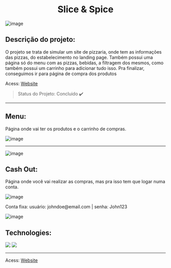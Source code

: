 <h1 align="center">Slice & Spice</h1>

![image](https://github.com/gabrielFrc/PizzaWebReact/assets/70562629/e99114f4-6a77-4e0e-83d1-5433c21cd8a8)

<h2>Descrição do projeto:</h2>
<p>O projeto se trata de simular um site de pizzaria, onde tem as informações das pizzas, do estabelecimento no landing page. Também possui uma página só do menu com as pizzas, bebidas, a filtragem dos mesmos, como também possui um carrinho para adicionar tudo isso. Pra finalizar, conseguimos ir para página de compra dos produtos</p>

Acess: [Website](https://gabrielfrc.github.io/PizzaWebReact/ "React Pizza Website Homepage")

> Status do Projeto: Concluido :heavy_check_mark:

<hr>

<h2>Menu:</h2>
<p>Página onde vai ter os produtos e o carrinho de compras.</p>

![image](https://github.com/gabrielFrc/PizzaWebReact/assets/70562629/2587d2f9-a824-4320-a665-086d988b4913)

<hr>

![image](https://github.com/gabrielFrc/PizzaWebReact/assets/70562629/6d3838f7-e203-44c7-8fa4-28180716cad5)

<h2>Cash Out:</h2>
<p>Página onde você vai realizar as compras, mas pra isso tem que logar numa conta.</p>

![image](https://github.com/gabrielFrc/PizzaWebReact/assets/70562629/1026b1a0-c493-49f4-8bdc-12f0e109b507)

<p>Conta fixa: usuário: johndoe@email.com | senha: John123</p>

![image](https://github.com/gabrielFrc/PizzaWebReact/assets/70562629/f46c89f5-035b-4d8c-b0a1-8229450eff0d)

<h2>Technologies:</h2>
<div>
 <img src="https://img.shields.io/static/v1?label=react&message=framework&color=blue&style=for-the-badge&logo=REACT"/>
 <img src="https://img.shields.io/static/v1?label=redux&message=JS Library&color=764abc&style=for-the-badge&logo=REDUX"/>
<!--  <img style='width: 100px' src='https://www.svgrepo.com/show/303557/redux-logo.svg'>
 <img style='width: 100px' src='https://www.svgrepo.com/show/452092/react.svg'> -->
</div>
<hr/>

Acess: [Website](https://gabrielfrc.github.io/PizzaWebReact/ "React Pizza Website Homepage")
